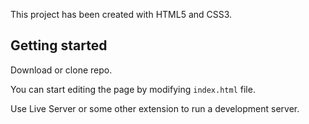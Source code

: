 This project has been created with HTML5 and CSS3.

## Getting started

Download or clone repo.

You can start editing the page by modifying `index.html` file.

Use Live Server or some other extension to run a development server.
